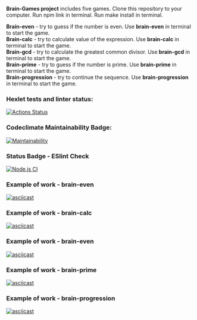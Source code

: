 **Brain-Games project** includes five games.
Clone this repository to your computer.
Run npm link in terminal.
Run make install in terminal.


**Brain-even** - try to guess if the number is even. Use **brain-even** in terminal to start the game.  
**Brain-calc** - try to calculate value of the expression. Use **brain-calc** in terminal to start the game.  
**Brain-gcd** - try to calculate the greatest common divisor. Use **brain-gcd** in terminal to start the game.  
**Brain-prime** - try to guess if the number is prime. Use **brain-prime** in terminal to start the game.  
**Brain-progression** - try to continue the sequence. Use **brain-progression** in terminal to start the game.  


### Hexlet tests and linter status:
[![Actions Status](https://github.com/antonkrupin/frontend-project-lvl1/workflows/hexlet-check/badge.svg)](https://github.com/antonkrupin/frontend-project-lvl1/actions)
### Codeclimate Maintainability Badge:
[![Maintainability](https://api.codeclimate.com/v1/badges/2c2951554657be9a157f/maintainability)](https://codeclimate.com/github/antonkrupin/frontend-project-lvl1/maintainability)
### Status Badge - ESlint Check
[![Node.js CI](https://github.com/antonkrupin/frontend-project-lvl1/actions/workflows/nodejs.yml/badge.svg?branch=main)](https://github.com/antonkrupin/frontend-project-lvl1/actions/workflows/nodejs.yml)
### Example of work - brain-even
[![asciicast](https://asciinema.org/a/MsI63Wxd9wdo41Slank4kSgiC.svg)](https://asciinema.org/a/MsI63Wxd9wdo41Slank4kSgiC)
### Example of work - brain-calc
[![asciicast](https://asciinema.org/a/7z9nugDXJAuQME3k3dj9HA3fB.svg)](https://asciinema.org/a/7z9nugDXJAuQME3k3dj9HA3fB)
### Example of work - brain-even
[![asciicast](https://asciinema.org/a/e52xVxIpyAEuFTw8R5Rg9j2sx.svg)](https://asciinema.org/a/e52xVxIpyAEuFTw8R5Rg9j2sx)
### Example of work - brain-prime
[![asciicast](https://asciinema.org/a/MuGue0wQ39TNxOhRMheM7Z3nS.svg)](https://asciinema.org/a/MuGue0wQ39TNxOhRMheM7Z3nS)
### Example of work - brain-progression
[![asciicast](https://asciinema.org/a/5EX5Po9b7apnD0m8CL42mYz8a.svg)](https://asciinema.org/a/5EX5Po9b7apnD0m8CL42mYz8a)
